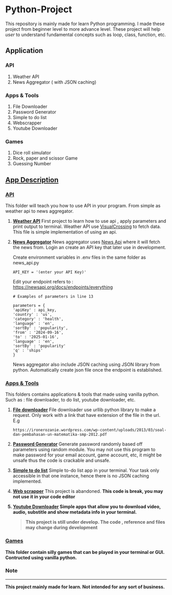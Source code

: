 # Python-Project

This repository is mainly made for learn Python programming. I made these project from beginner level to more advance level. These project will help _user_ to understand fundamental concepts such as loop, class, function, etc.

## <a id='description'>Application

### <a id='api_description'>API
1. <a id='weather_api'>Weather API 
2. <a id='news_api'>News Aggregator ( with JSON caching)

### <a id='tools'>Apps & Tools
1. <a id='file_downloader'>File Downloader
2. <a id='password_generator'>Password Generator
3. <a id='to-do_list'>Simple to do list 
4. <a id='web_scrapper'>Webscrapper
5. <a id='youtube_downloader'>Youtube Downloader

### <a id='games'>Games
1. Dice roll simulator
2. Rock, paper and scissor Game
3. Guessing Number


## [App Description](#description)

### [API](#api_description)
This folder will teach you how to use API in your program. From simple as weather api to news aggregator.

1. <b>[Weather API](#weather_api)</b>
	First project to learn how to use api , apply parameters and print output to terminal. Weather API use [VisualCrossing](https://www.visualcrossing.com/) to fetch data. This file is simple implementation of using an api.

2. <b>[News Aggregator](#news_api)</b>
	News aggregator uses [News Api](https://newsapi.org/) where it will fetch the news from. Login an create an API key that later use in development.

	Create environment variables in .env files in the same folder as news_api.py
	
	``API_KEY = '(enter your API Key)'``

	Edit your endpoint refers to : https://newsapi.org/docs/endpoints/everything
	```
	# Examples of parameters in line 13
	
	parameters = {
	'apiKey' : api_key,
	'country' : 'us',
	'category' : 'health',
	'language' : 'en',
	'sortBy' : 'popularity',
	'from' : '2024-09-16',
	'to' : '2025-01-16',
	'language' : 'en',
	'sortBy' : 'popularity'
	'q' : 'ships'
	}
	```

	News aggregator also include JSON caching using JSON library from python. Automatically create json file once the endpoint is established.

### [Apps & Tools](#tools)
This folders contains applications & tools that made using vanilla python. Such as : file downloader, to do list, youtube downloader, etc.

1. <b>[File downloader](#file_downloader)</b>
	File downloader use urllib python library to make a request. Only work with a link that have extension of the file in the url. E.g

	``https://ironerozanie.wordpress.com/wp-content/uploads/2013/03/soal-dan-pembahasan-un-matematika-smp-2012.pdf``

2. <b>[Password Generator](#password_generator) </b>
	Generate password randomly based off parameters using random module. You may not use this program to make password for your email account, game account, etc, it might be unsafe thus the code is crackable and unsafe.

3. <b>[Simple to do list](#to-do_list)</b>
	Simple to-do list app in your terminal. Your task only accessible in that one instance, hence there is no JSON caching implemented. 

4. <b> [Web scrapper](#web_scrapper)</b>
	This project is abandoned. <b>This code is break, you may not use it in your code editor<b>
	
5. <b>[Youtube Downloader](#youtube_downloader)</b>
	Simple apps that allow you to download video, audio, substitle and show metadata info in your terminal.

	>This project is still under develop. The code , reference and files may change during development

### [Games](#games)
This folder contain silly games that can be played in your terminal or GUI. Contructed using vanilla python.


### Note  
---
This project mainly made for learn. Not intended for any sort of business.
